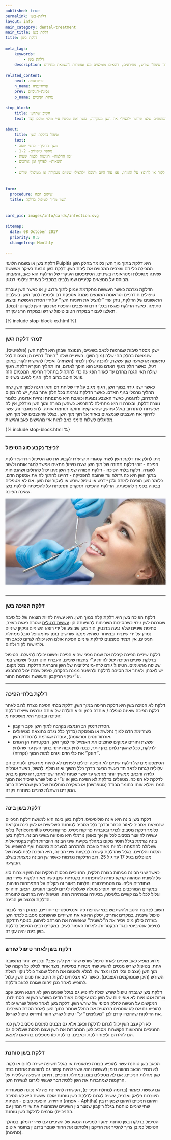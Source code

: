 ```yaml
---
published: true
permalink: דלקת-בשן
layout: info
main_category: dental-treatment
main_title: דלקת בשן 
title: דלקת בשן 

meta_tags:
    keywords:
        - דלקת בשן
    description: כל מה שרציתם לדעת על דלקת בשן -  דלקת הפיכה ולא הפיכה, דלקת בשן בינה, טוחנת, דלקת לאחר טיפולי שורש, מחירונים, רופאים מומלצים וגם אפשרות להשוואת מחירים
    
related_content:
    next: פריודונטיה
    n_name: פריודונטיה
    prev: נסיגת-חניכיים
    p_name: נסיגת חניכיים

stop_block: 
    title: חשוב שתדעו
    text: סובלים מדלקת קלה במוך השן (כאב חד, רגישות לקור או חום)? חשוב לטפל בה במהירות האפשרית שכן אם דוחים את הטיפול בדלקת היא עלולה להפוך לדלקת חריפה שתוביל במקרה הטוב לטיפול שורש ובמקרה הרע לעקירת השן! התייעצו עם המומחים שלנו שידעו ״להציל״ את השן מעקירה, עשו זאת עכשיו ע״י מילוי טופס קצר.
    
about:
    title: טיפול בדלקת השן
    text: 
    - משך ההליך- כחצי שעה
    - מספר טיפולים- 1-2
    - זמן החלמה- רגישות לכמה שעות
    - תוצאות- לפרקי זמן ארוכים
    - 
    - מרגישים כאבים בשיניים? קיימת רגישות לקור או לחום? על תזניחו, פנו עוד היום ותוכלו ״להציל״ שיניים מעקירה או מטיפולי שורש.
    

form:
  procedure: שיקום הפה
  title: השוו מחיר לטיפול בדלקת

  
card_pic: images/info/cards/infection.svg
 
sitemap: 
  date: 08 October 2017
  priority: 0.5
  changefreq: Monthly

---
```

דלקת בשן או בשמה הלועזי Pulpitis היא דלקת בתוך מוך השן כלומר בחלק השן המכילה כלי דם ועצבים המהווים את ליבת השן. דלקת בשן נובעת בעיקר מעששת שאינה מטופלת ומטראומה בשיניים. הסימפטום העיקרי של הדלקת הוא כאב, והאבחון מבוסס על ממצאים קליניים שמוצלבים במקביל בעזרת צילומי רנטגן.

הדלקת נגרמת כאשר העששת מתקדמת עמוק לתוך הדנטין, או כאשר השן עוברת טיפולים חודרניים וטראומה המונעים ממנה אספקת דם ולימפה למוך השן. בשלבים הראשונים של הדלקת, ניתן עוד ״להציל את חיוניות השן״ על ידי הסרת העששת וביצוע סתימה. כאשר הדלקת פוגעת בכלי הדם והעצבים והופכת את מוך השן לנקרוטי (נמק), תאלצו לעבור במקרה הטוב טיפול שורש ובמקרה הרע עקירה.

 {% include stop-block-xs.html %}  

- - - - - -

###  מהי דלקת השן?

ישנן מספר סיבות שגורמות לכאב בשיניים, הנפוצה שבהן היא דלקת השן (פולפיטיס), שנמצאת בחלק החי שלה (מוך השן). השיניים שלנו ״חיות״ דהיינו הן מגיבות לכל טראומה או פגיעה כגון עששת, להכנה שלהן לכתר (השחזה) ואפילו לרגישות לקור. באופן רגיל, כאשר חלק מגוף האדם נפגע הוא הופך לאדום, זהו תהליך הנקרא דלקת. הגוף שולח תאי הגנה מהדם עד לאזור הפגיעה כדי להתחיל בתהליך הריפוי. המכניזם הזה פועל היטב ברוב חלקי הגוף למעט בשיניים. 

כאשר ישנו גירוי במוך השן, הגוף מגיב על ידי שליחת דם ותאי הגנה למוך השן, שזה תהליך נורמלי בגוף האדם. כאשר הדלקת נגרמת בכל חלק אחר בגוף, יש לה מקום להתרחב, לדוגמה, כאשר האצבע נפגעת וכואבת היא מתנפחת ונהיית אדומה, כלומר נוצרה דלקת, ובצורה זו היא מתחילה להתרפא. כשהשן מגורה ומוך השן מודלק, אין לה אפשרות להתרחב בגלל שהשן, שהיא קשה וחזקה תוחמת אותה. לחץ מוגבר זה, עשוי לדחוף את העצבים שנמצאים באזור אל תוך מוך השן. בגלל שהעצבים של מוך השן מסוגלים לשלוח סימני כאב למוח אזי מרגישים כאב ורגישות.

 {% include stop-block.html %}  

- - - - - -

###  כיצד נקבע סוג הטיפול?

ניתן לחלק את דלקת השן לשתי קטגוריות שיעזרו לקבוע את סוג הטיפול הדרוש: דלקת הפיכה - זוהי דלקת מתונה של מוך השן שעם טיפול מתאים אפשר למגר אותה ולשוב לשגרה. דלקת בלתי הפיכה - דלקת חמורה שמוך השן אינו יכול להחלים ושהנפיחות בתוך השן היא כה גדולה עד שחובה להפסיקה - דהיינו לחתוך לה את אספקת הדם, כלומר השן הופכת למתה ולכן יידרש או טיפול שורש או לעקור את השן. אם לא מטפלים בבעיה בסמוך להופעתה, הדלקת ההפיכה תתקדם ותתפתח על להפיכתה לדלקת בשן שאינה הפיכה.


 ![{{ page.title }}](/images/articles/dental-treatment.jpg)  

- - - - - -

###  דלקת הפיכה בשן

דלקת הפיכה בשן היא דלקת קלה במוך השן. היא עשויה להיות תוצאה של כל סיבה שגורמת לשן גירוי כשהסיבות השכיחות להופעתה הן: [עששת דנטלית](/עששת) שטרם פגעה בעצב, סחיפת שיניים שלא נגעה בדנטין, חור בשן שבוצע על ידי רופא השיניים וניקיון שיניים נמרץ על ידי שיננית ובמיוחד כשהיא מנקה שורשים בזמן שהמטופל סובל ממחלת חניכיים. אין תמיד סממנים לדלקת שיניים הפיכה אולם היא יכולה לגרום לכאב חד ולרגישות לקור ולחום.

דלקת שיניים הפיכה קיבלה את שמה מפני שהיא הפיכה ופשוט יכולה להיעלם. הטיפול בדלקת שיניים הפיכה יכול להיות ע״י צחצוח שיניים, העברת חוט דנטלי ושימוש במי שטיפה מתאימים. הטיפול גורם לרה-מינרליזציה של השן והבראת הדלקת. מכל מקום, יש לאבחן ולאתר את הסיבה לדלקת ולהיפטר ממנה בהקדם, טיפול שכזה יכול להתבצע ע״י ניקוי הריקבון והעששת וסתימת החור.
- - - - - -

###  דלקת בלתי הפיכה

דלקת לא הפיכה בשן היא דלקת חריפה במוך השן, דלקת בלתי הפיכה נוצרת לרוב לאחר דלקת הפיכה שאינה טופלה / אותרה בזמן והיא תולדה של אותם גורמים שייצרו דלקת הפיכה ובנוסף היא מושפעת מ: 

- הסרת דנטין רב הנמצא בקרבה למוך השן עקב ריקבון.
- כשזרימת הדם למוך נחלשת או מופסקת (בדרך כלל נגרם כתוצאה מטיפולים אורתודונטים וטראומה), עובדה שגורמת להכחדת השן.
- עששת וחורים עמוקים שחוצים את האמייל עד למוך השן. הבקטריות הן הגורם לדלקת, ככל שהגוף נלחם בהן יותר, נבנה לחץ גבוה יותר בתוך השן עד שהלחץ ״חונק״ את כלי הדם וגורם למות המוך (נקרוזה).

הסימפטומים של דלקת שיניים לא הפיכה יכולים לעיתים לא להיות מורגשים ולעיתים הם עלולים לגרום לכאב חד כאשר הכאב בדרך כלל נמשך ואינו חולף. למשל, כאשר אוכלים גלידה והכאב ממשיך יותר מחמש עד עשר שניות לאחר שסיימתם, זהו סימן מובהק לדלקת לא הפיכה. מטפלים בדלקת לא הפיכה בשן או ע״י טיפול שורש שיסיר את המוך המת וימלא אותו בחומר מבודד (גוטפרשה) או בעקירה מוחלטת של השן שמחייבת ברוב המקרים השתלת שיניים מיותרת ויקרה.
- - - - - -

###  דלקת בשן בינה

דלקת בשן בינה היא אינה פוליפיטיס. דלקת בשן בינה היא למעשה דלקת חניכיים שנמצאת מסביב לאזור הכתר ובדרך כלל מסביב לטוחנת השלישית או לשן בינה ונקראת בלעז Pericoronitis כלומר דלקת מסביב לכתר ובעברית פריקורוניטיס. פריקורוניטיס עשויה להיווצר מסביב לכל שן אך באופן נורמלי היא מופיעה בשיני הבינה. דלקת בשן בינה נגרמת בגלל חוסר מקום במהלך בקיעת שיני הבינה היוצרות דלקת בקטריאלית שעלולה להתפתח ולהיות מאוד כואבת ולהתרחב למערכות סמוכות ואף להשפיע על הלסת והלחיים. בגלל שהדלקת קשורה לבקיעת שיני הבינה, היא הופכת לפתולוגיה של מטופלים בגיל 17 עד גיל 25. רוב הדלקות נגרמות כאשר שן הבינה נמצאת בשלב הבקיעה. 

כאשר שיני הבינה מגיחות בצורה חלקית, החניכיים מכסות חלקית את השן ויוצרות סוג של לשונית המהווה קרקע פוריה להתפתחות בקטריות שכן קשה מאוד לנקות שיירי מזון שחודרים אליה. גם הטמפרטורה והלחות באזור זה מקלים על התפתחות הזיהום, במקרים המורכבים ביותר תופיע [מוגלה](/מורסה-בשן) שעלולה לגרום לכאבי אוזניים. הכאב יהיה עז ועלול לכלול גם קשיים בלעיסה, בסגירה ובפתיחת הפה. הטיפול יהיה בהתאם לחומרת הדלקת ולמצב שן הבינה. 

חשוב לצחצח היטב ולהשתמש במי שטיפת פה ואנטיספטיים ייחודיים, כמו כן רצוי לעבור טיפול שיננית. במקרים אחרים, יסלק הרופא את השיירים שהשתכנו מסביב לכתר השן בעזרת סילון מים ויסיר את ה״לשונית״ שאפשרה את המרחב לזיהום, בנוסף תזדקקו לטיפול אנטיביוטי כנגד הבקטריות. למרות האמור לעיל, במקרים רבים הטיפול בדלקת בשן בינה יהיה עקירה.
- - - - - -

###  דלקת בשן לאחר טיפול שורש

מדוע מופיע כאב שיניים לאחר טיפול שורש שהרי אין לשן עצב? ובכן יש יותר מתשובה אחת. בטיפול שורש מנסים להשיג שתי מטרות בסיסיות, מצד אחד לסלק כל רקמה של מוך השן (עצבים וכלי דם) ומצד שני למלא ולאטום את החלל שנוצר כולל ניקוי תעלת השורש (היכן שממוקמים העצבים). כאשר לא מצליחים לנקות היטב את פנים השן, עלול להופיע לאחר מכן זיהום שגורם לכאב ודלקת. 

דלקת בשן שעברה טיפול שורש יכולה להופיע גם בגלל שפנים השן לא חוטא היטב עקב צורות אנטומיות לא אופייניות של השן כמו עיקולים מאוד חדים בשורש השן או הסתיידות, המקשים על הגישה לחלק הסופי של שורש השן. דלקת בשן לאחר טיפול שורש יכולה להופיע גם אם לא אוטמים הרמטית את החלל שנותר בתוך השן לאחר הסרת העצבים. את הדלקות שהוזכרו קודם לכן ״מעלימים״ ע״י טיפול שורש חוזר (חידוש טיפול שורש). 

לא רק עצב השן יכול לגרום לדלקת וכאב אלא גם מבנים סמוכים מסביב לשן כמו החניכיים והרצועות הקושרות מסביב לשן המחברות את השן ועצם הלסת שעלולים גם הם להזדהם וליצור דלקת וכאבים. בדלקת כזו מטפלים בהתאם למפגע.
- - - - - -

###  דלקת בשן טוחנת

הכאב בשן טוחנת עשוי להופיע בצורה פתאומית או בגלל חשיפה ישירה לחום או לקור. לא תמיד הכאב מהווה סימן לעששת והוא עשוי להיות קשור גם לתופעות אחרות בפה כגון מחלות חניכיים. אם לא מטפלים בזמן במחלת חניכיים, תיתכן השפעה שלילית על הרקמות שמחברות את השן ללסת דבר שעשוי לגרום לנשירת השן. 

גם עששת כאמור (בדומה למחלת חניכיים), הקשורה להיגיינת פה לא נכונה שמעודדת היווצרות פלאק ואבנית, עשויה לגרום לדלקת בשן טוחנת אולם עששת היא לא הסיבה היחידה. הופעת כיבים - אפתות (אַפתָה - Aphtha) וזיהום חניכיים (זיהום שמקורו בין שתי שיניים טוחנות בגלל ריקבון שנוצר בין השיניים שמוחצות את שיירי המזון עם החניכיים) גורמים לדלקת בשן טוחנת. 

הטיפול בדלקת בשן טוחנת ימוקד למניעת המגע של השיניים עם שיירי המזון. במהלך הטיפול כמובן צריך להסיר את הריקבון ולסתום את החור שנוצר בדנטין בחומר איטום (סתימה).